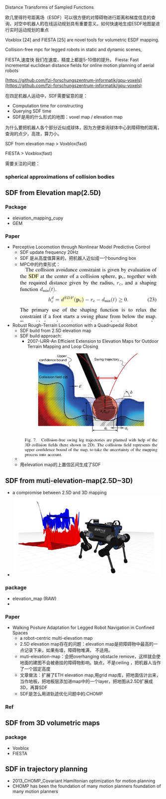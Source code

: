 Distance Transforms of
Sampled Functions

欧几里得符号距离场（ESDF）可以很方便的对障碍物进行距离和梯度信息的查询，对空中机器人的在线运动规划具有重要意义。如何快速地生成ESDF地图是进行实时运动规划的重点

Voxblox [24] and FIESTA [25] are novel tools for volumetric
ESDF mapping.

Collision-free
mpc for legged robots in static and dynamic scenes,

FIESTA,速度快
我们在速度、精度上都是5-10倍的提升。
Fiesta: Fast incremental euclidean distance fields for online motion planning of aerial robots

[https://github.com/fzi-forschungszentrum-informatik/gpu-voxels](https://github.com/fzi-forschungszentrum-informatik/gpu-voxels)

在四足机器人运动中，SDF需要留意的是：

* Computation time for constructing
* Querying SDF time
* SDF是用的什么形式的地图：voxel map / elevation map

为什么要把机器人各个部分近似成球体，因为方便查询球体中心到障碍物的距离，查询的点少，高效，算力小。

SDF from elevation map > Voxblox(fast)

FIESTA > Voxblox(fast)

需要关注的问题：

### spherical approximations of collision bodies

## SDF from  Elevation map(2.5D)

### Package

* elevation_mapping_cupy
* GEM

### Paper

* Perceptive Locomotion through Nonlinear Model Predictive Control
  * SDF update frequency 20Hz
  * SDF 是从高度值算来的，把机器人近似成一个bounding box
  * MPC中的约束形式：![1670517883236](image/SDF/1670517883236.png)
* Robust Rough-Terrain Locomotion with a Quadrupedal Robot
  * SDF build from 2.5D elevation map
  * SDF build approach:
    * 2007-IJRR-An Efficient Extension to Elevation Maps for Outdoor Terrain Mapping and Loop Closing
  * ![1670763154465](image/SDF/1670763154465.png)
  * 用elevation map的上置信区间生成了SDF

## SDF from muti-elevation-map(2.5D~3D)

* a compromise between 2.5D and 3D mapping
* ![1670770896351](image/SDF/1670770896351.png)

### package

* elevation_map (RAW)
*

### Paper

* Walking Posture Adaptation for Legged Robot Navigation in Confined Spaces
  * a robot-centric multi-elevation map
  * 2.5D elevation map存在的问题：elevation map是把障碍物中最高的一点记录下来，如果有墙，障碍物堆满， 不适用。
  * muti-elevation-map：会把overhanging obstacle remove，这样就会使地面的建图不会被悬挂的障碍物影响。缺点，不是ceiling ，把机器人当作了一个固定高度
  * 文章做法：扩展了ETH elevation map,用grid map库，把地面估计出来，当作地板，把地板层添加进map中的一个layer，把地图从2.5D扩展成3D，再算SDF
  * SDF是怎么用进轨迹优化问题中的:CHOMP

### Ref

## SDF from 3D volumetric maps

### package

* Voxblox
* FIESTA

## SDF in trajectory planning

* 2013_CHOMP_Covariant Hamiltonian optimization for motion planning
* CHOMP has been the foundation of many motion planners
  foundation of many motion planners
